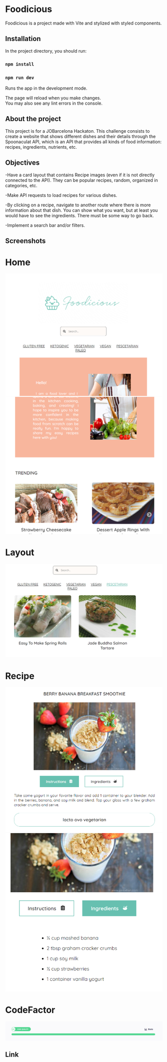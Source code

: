 # Foodicious

Foodicious is a project made with Vite and stylized with styled components.

## Installation

In the project directory, you should run:

### `npm install`

### `npm run dev`

Runs the app in the development mode.

The page will reload when you make changes.\
You may also see any lint errors in the console.

## About the project

This project is for a JOBarcelona Hackaton. This challenge consists to create a website that shows different dishes and their details through the Spoonaculat API, which is an API that provides all kinds of food information: recipes, ingredients, nutrients, etc.

## Objectives

-Have a card layout that contains Recipe images (even if it is not directly connected to the API). They can be popular recipes, random, organized in categories, etc.

-Make API requests to load recipes for various dishes.

-By clicking on a recipe, navigate to another route where there is more information about that dish. You can show what you want, but at least you would have to see the ingredients. There must be some way to go back.

-Implement a search bar and/or filters.

## Screenshots

# Home

<img src="./src/assets/home1.png" alt="home1">
<img src="./src/assets/home2.png" alt="home2">

# Layout

<img src="./src/assets/layout.png" alt="layout">


# Recipe

<img src="./src/assets/instructions.png" alt="instructions">
<img src="./src/assets/ingredients.png" alt="ingredients">

# CodeFactor

<img src="./src/assets/codefactor.png" alt="codefactor">


## Link









